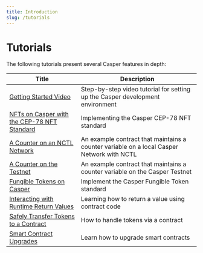 ```yaml
---
title: Introduction
slug: /tutorials
---
```


# Tutorials

The following tutorials present several Casper features in depth:

| Title                                                       | Description                                                      |
| ----------------------------------------------------------- | ---------------------------------------------------------------- |
|[Getting Started Video](/dapp-dev-guide/tutorials/getting-started-tutorial.md) | Step-by-step video tutorial for setting up the Casper development environment |
|[NFTs on Casper with the CEP-78 NFT Standard](https://github.com/casper-ecosystem/cep-78-enhanced-nft/blob/dev/README.md) | Implementing the Casper CEP-78 NFT standard |
|[A Counter on an NCTL Network](/dapp-dev-guide/tutorials/counter/index.md) | An example contract that maintains a counter variable on a local Casper Network with NCTL |
|[A Counter on the Testnet](/dapp-dev-guide/tutorials/counter-testnet/index.md) | An example contract that maintains a counter variable on the Casper Testnet |
|[Fungible Tokens on Casper](https://github.com/casper-ecosystem/erc20/blob/master/docs/TUTORIAL.md) | Implement the Casper Fungible Token standard |
|[Interacting with Runtime Return Values](/dapp-dev-guide/tutorials/return-values-tutorial.md)| Learning how to return a value using contract code |
|[Safely Transfer Tokens to a Contract](/dapp-dev-guide/tutorials/transfer-token-to-contract.md) | How to handle tokens via a contract |
|[Smart Contract Upgrades](/dapp-dev-guide/tutorials/upgrade-contract.md) | Learn how to upgrade smart contracts |

<!-- TODO Hide these 2 tutorials until we update them.
|[Key-Value Storage](/dapp-dev-guide/tutorials/kv-storage-tutorial.md)  | Design a simple contract to store a value |
|[Multi-Signatures and Key Recovery](/dapp-dev-guide/tutorials/multi-sig/index.md)      | Learn to sign transactions with multiple keys                    | -->


